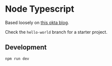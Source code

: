# Node Typescript

Based loosely on [this okta blog](https://developer.okta.com/blog/2018/11/15/node-express-typescript).

Check the `hello-world` branch for a starter project.

## Development

`npm run dev`